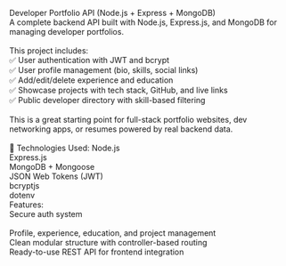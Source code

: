 Developer Portfolio API (Node.js + Express + MongoDB)<br>
A complete backend API built with Node.js, Express.js, and MongoDB for managing developer portfolios. <br><br>
This project includes:<br>
✅ User authentication with JWT and bcrypt <br>
✅ User profile management (bio, skills, social links) <br>
✅ Add/edit/delete experience and education <br>
✅ Showcase projects with tech stack, GitHub, and live links <br>
✅ Public developer directory with skill-based filtering <br><br>
This is a great starting point for full-stack portfolio websites, dev networking apps, or resumes powered by real backend data.<br><br>
🔧 Technologies Used:
Node.js <br>
Express.js <br>
MongoDB + Mongoose<br>
JSON Web Tokens (JWT)<br>
bcryptjs<br>
dotenv<br>
Features:<br>
Secure auth system<br><br>
Profile, experience, education, and project management<br>
Clean modular structure with controller-based routing<br>
Ready-to-use REST API for frontend integration<br>
